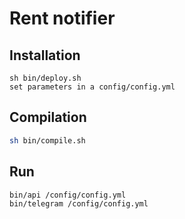 # Rent notifier

## Installation
```
sh bin/deploy.sh
set parameters in a config/config.yml
```

## Compilation
```sh
sh bin/compile.sh
```

## Run
```sh
bin/api /config/config.yml
bin/telegram /config/config.yml
```